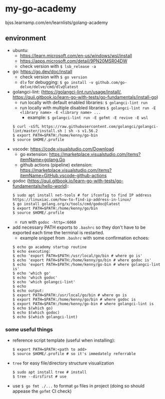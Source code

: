 # my-go-academy
bjss.learnamp.com/en/learnlists/golang-academy

## environment
* ubuntu:
  * https://learn.microsoft.com/en-us/windows/wsl/install
  * https://apps.microsoft.com/detail/9PN20MSR04DW
  * check version with `$ lsb_release -a`
* go: https://go.dev/doc/install
  * check version with `$ go version`
  * `dlv` for debugging: `$ go install -v github.com/go-delve/delve/cmd/dlv@latest`
* golangci-lint: (https://golangci-lint.run/usage/install/, https://quii.gitbook.io/learn-go-with-tests/go-fundamentals/install-go)
  * run locally with default enabled libraries: `$ golangci-lint run`
  * run locally with multiple disabled libraries `$ golangci-lint run -E <library name> -E <library name> ...`
    * example: `$ golangci-lint run -E gofmt -E revive -E wsl`
  ```
  $ curl -sSfL https://raw.githubusercontent.com/golangci/golangci-lint/master/install.sh | sh -s v1.56.2
  $ export PATH=$PATH:/home/kenny/go-bin
  $ source $HOME/.profile
  ```
* vscode: https://code.visualstudio.com/Download
  * go extension: https://marketplace.visualstudio.com/items?itemName=golang.Go
  * github actions (pipeline) extension: https://marketplace.visualstudio.com/items?itemName=GitHub.vscode-github-actions
* godoc (https://quii.gitbook.io/learn-go-with-tests/go-fundamentals/hello-world):
  ```
  $ sudo apt install net-tools # for ifconfig to find IP address https://linuxiac.com/how-to-find-ip-address-in-linux/
  $ go install golang.org/x/tools/cmd/godoc@latest
  $ export PATH=$PATH:/home/kenny/go/bin
  $ source $HOME/.profile
  ```
  * run with `godoc -http=:6060`
* add necessary PATH exports to `.bashrc` so they don't have to be exported each time the terminal is restarted.
  * example snippet from `.bashrc` with some confirmation echoes:
  ```
  $ echo go academy startup routine
  $ echo executing:
  $ echo 'export PATH=$PATH:/usr/local/go/bin # where go is'
  $ echo 'export PATH=$PATH:/home/kenny/go/bin # where godoc is'
  $ echo 'export PATH=$PATH:/home/kenny/go-bin # where golangci-lint is'
  $ echo 'which go'
  $ echo 'which godoc'
  $ echo 'which golangci-lint'
  $ echo
  $ echo output:
  $ export PATH=$PATH:/usr/local/go/bin # where go is
  $ export PATH=$PATH:/home/kenny/go/bin # where godoc is
  $ export PATH=$PATH:/home/kenny/go-bin # where golangci-lint is
  $ echo $(which go)
  $ echo $(which godoc)
  $ echo $(which golangci-lint)
  ```

### some useful things

* reference script template (useful when installing):
  ```
  $ export PATH=$PATH:<path to add>
  $ source $HOME/.profile # so it's immedately referrable
  ```
* `tree` for easy file/directory structure visualization
  ```
  $ sudo apt install tree # install
  $ tree --dirsfirst # use
  ```
* use `$ go fmt ./...` to format `go` files in project (doing so should appease the `gofmt` CI check)

